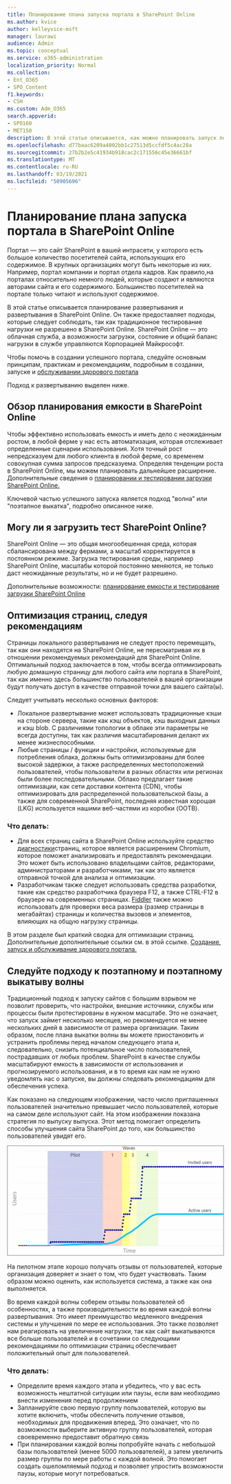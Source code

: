 ```yaml
---
title: Планирование плана запуска портала в SharePoint Online
ms.author: kvice
author: kelleyvice-msft
manager: laurawi
audience: Admin
ms.topic: conceptual
ms.service: o365-administration
localization_priority: Normal
ms.collection:
- Ent_O365
- SPO_Content
f1.keywords:
- CSH
ms.custom: Adm_O365
search.appverid:
- SPO160
- MET150
description: В этой статье описывается, как можно планировать запуск портала в SharePoint Online и какие действия необходимо предпринять для успешного запуска
ms.openlocfilehash: d77baac6209a4002bb1c27513d5ccfdf5c4ac28a
ms.sourcegitcommit: 27b2b2e5c41934b918cac2c171556c45e36661bf
ms.translationtype: MT
ms.contentlocale: ru-RU
ms.lasthandoff: 03/19/2021
ms.locfileid: "50905696"
---
```

# <a name="planning-your-portal-launch-roll-out-plan-in-sharepoint-online"></a>Планирование плана запуска портала в SharePoint Online

Портал — это сайт SharePoint в вашей интрасети, у которого есть большое количество посетителей сайта, использующих его содержимое. В крупных организациях могут быть некоторые из них. Например, портал компании и портал отдела кадров. Как правило,на порталах относительно немного людей, которые создают и являются авторами сайта и его содержимого. Большинство посетителей на портале только читают и используют содержимое.

В этой статье описывается планирование развертывания и развертывания в SharePoint Online. Он также предоставляет подходы, которые следует соблюдать, так как традиционное тестирование нагрузки не разрешено в SharePoint Online. SharePoint Online — это облачная служба, а возможности загрузки, состояние и общий баланс нагрузки в службе управляются Корпорацией Майкрософт.

Чтобы помочь в создании успешного портала, следуйте основным принципам, практикам и рекомендациям, подробным в создании, запуске и [обслуживании здорового портала](/sharepoint/portal-health) 

Подход к развертыванию выделен ниже.

## <a name="overview-of-capacity-planning-in-sharepoint-online"></a>Обзор планирования емкости в SharePoint Online
Чтобы эффективно использовать емкость и иметь дело с неожиданным ростом, в любой ферме у нас есть автоматизация, которая отслеживает определенные сценарии использования. Хотя точный рост непредсказуем для любого клиента в любой ферме, со временем совокупная сумма запросов предсказуема. Определяя тенденции роста в SharePoint Online, мы можем планировать дальнейшее расширение. Дополнительные сведения о [планировании и тестировании загрузки SharePoint Online.](capacity-planning-and-load-testing-sharepoint-online.md)

Ключевой частью успешного запуска является подход "волна" или "поэтапное выкатка", подробно описанное ниже. 

## <a name="can-i-load-test-sharepoint-online"></a>Могу ли я загрузить тест SharePoint Online?
SharePoint Online — это общая многообешенная среда, которая сбалансирована между фермами, а масштаб корректируется в постоянном режиме. Загрузка тестирования среды, например SharePoint Online, масштабы которой постоянно меняются, не только даст неожиданные результаты, но и не будет разрешено. 

Дополнительные возможности:  [планирование емкости и тестирование загрузки SharePoint Online](capacity-planning-and-load-testing-sharepoint-online.md)

## <a name="optimize-pages-by-following-recommended-guidelines"></a>Оптимизация страниц, следуя рекомендациям
Страницы локального развертывания не следует просто перемещать, так как они находятся на SharePoint Online, не пересматривая их в отношении рекомендуемых рекомендаций для SharePoint Online. Оптимальный подход заключается в том, чтобы всегда оптимизировать любую домашную страницу для любого сайта или портала в SharePoint, так как именно здесь большинство пользователей в вашей организации будут получать доступ в качестве отправной точки для вашего сайта(ы).

Следует учитывать несколько основных факторов:
- Локальное развертывание может использовать традиционные кэши на стороне сервера, такие как кэш объектов, кэш выходных данных и кэш blob. С различиями топологии в облаке эти параметры не всегда доступны, так как различия масштабирования делают их менее жизнеспособными.
- Любые страницы / функции и настройки, используемые для потребления облака, должны быть оптимизированы для более высокой задержки, а также распределенных местоположений пользователей, чтобы пользователи в разных областях или регионах были более последовательными. Облако предлагает такие оптимизации, как сети доставки контента (CDN), чтобы оптимизировать для распределенной пользовательской базы, а также для современной SharePoint, последняя известная хорошая (LKG) используется нашими веб-частями из коробки (OOTB).

### <a name="what-to-do"></a>Что делать:
 - Для всех страниц сайта в SharePoint Online используйте средство [диагностики](./page-diagnostics-for-spo.md)страниц, которое является расширением Chromium, которое поможет анализировать и предоставлять рекомендации. Это может быть использовано владельцами сайтов, редакторами, администраторами и разработчиками, так как это является отправной точкой для анализа и оптимизации.
 - Разработчикам также следует использовать средства разработки, такие как средство разработчика браузера F12, а также CTRL-F12 в браузере на современных страницах. [Fiddler](https://www.telerik.com/download/fiddler) также можно использовать для проверки веса размера (размер страницы в мегабайтах) страницы и количества вызовов и элементов, влияющих на общую нагрузку страницы. 

В этом разделе был краткий сводка для оптимизации страниц.  Дополнительные дополнительные ссылки см. в этой ссылке. [Создание, запуск и обслуживание здорового портала.](/sharepoint/portal-health)

## <a name="follow-a-wave--phased-roll-out-approach"></a>Следуйте подходу к поэтапному и поэтапному выкатыву волны
Традиционный подход к запуску сайтов с большим взрывом не позволит проверить, что настройки, внешние источники, службы или процессы были протестированы в нужном масштабе. Это не означает, что запуск займет несколько месяцев, но рекомендуется не менее нескольких дней в зависимости от размера организации. Таким образом, после плана выкатки волны вы можете приостановить и устранить проблемы перед началом следующего этапа и, следовательно, снизить потенциальное число пользователей, пострадавших от любых проблем. SharePoint в качестве службы масштабируют емкость в зависимости от использования и прогнозируемого использования, и в то время как нам не нужно уведомлять нас о запуске, вы должны следовать рекомендациям для обеспечения успеха.
  
Как показано на следующем изображении, часто число приглашенных пользователей значительно превышает число пользователей, которые на самом деле используют сайт. На этом изображении показана стратегия по выпуску выпуска. Этот метод помогает определить способы улучшения сайта SharePoint до того, как большинство пользователей увидят его.
  
![Диаграмма, показывающая приглашенных и активных пользователей](../media/0bc14a20-9420-4986-b9b9-fbcd2c6e0fb9.png)
  
На пилотном этапе хорошо получать отзывы от пользователей, которые организация доверяет и знает о том, что будет участвовать. Таким образом можно оценить, как используется система, а также как она выполняется.
  
Во время каждой волны соберем отзывы пользователей об особенностях, а также производительности во время каждой волны развертывания. Это имеет преимущество медленного внедрения системы и улучшения по мере ее использования. Это также позволяет нам реагировать на увеличение нагрузки, так как сайт выкатываются все больше пользователей и в сочетании со следующими рекомендациями по оптимизации страниц обеспечивает положительный опыт для пользователей.

### <a name="what-to-do"></a>Что делать:
- Определите время каждого этапа и убедитесь, что у вас есть возможность нештатной ситуации или паузы, если вам необходимо внести изменения перед продолжением
- Запланируйте свою первую группу пользователей, которую вы хотите включить, чтобы обеспечить получение отзывов, необходимых для продвижения вперед. Это означает, что по возможности выберите активную группу пользователей, которая своевременно предоставит обратную связь
- При планировании каждой волны попробуйте начать с небольшой базы пользователей (менее 5000 пользователей), а затем увеличить размер группы по мере работы с каждой волной. Это помогает создать ошеломляемый подход и позволяет упростить возможности паузы, которые могут потребоваться.